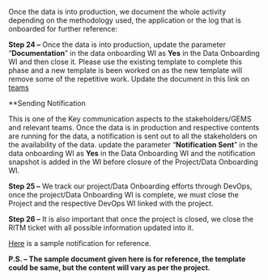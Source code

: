       
Once the data is into production, we document the whole activity depending on the methodology used, the application or the log that is onboarded for further reference:

**Step 24 –** Once the data is into production, update the parameter “**Documentation**” in the data onboarding WI as **Yes** in the Data Onboarding WI and then close it. Please use the existing template to complete this phase and a new template is been worked on as the new template will remove some of the repetitive work. Update the document in this link on [teams](mailto:https://amedeloitte.sharepoint.com/:f:/r/sites/CyberDefenseEngineering/Shared%20Documents/Data%20Management/Process%20Documentation/Data%20Feed%20Integration%20Plan?csf=1&web=1&e=xzXt7V)

**Sending Notification

This is one of the Key communication aspects to the stakeholders/GEMS and relevant teams. Once the data is in production and respective contents are running for the data, a notification is sent out to all the stakeholders on the availability of the data. update the parameter “**Notification Sent**” in the data onboarding WI as **Yes** in the Data Onboarding WI and the notification snapshot is added in the WI before closure of the Project/Data Onboarding WI.

**Step 25 –** We track our project/Data Onboarding efforts through DevOps, once the project/Data Onboarding WI is complete, we must close the Project and the respective DevOps WI linked with the project.

**Step 26 –** It is also important that once the project is closed, we close the RITM ticket with all possible information updated into it.

[Here](https://amedeloitte.sharepoint.com/:u:/r/sites/CyberDefenseEngineering/Shared%20Documents/Data%20Management/Splunk%20Onboarding%20Document/Onboarding%20guide%20documents/Swift%20SAP%20HANA%20Change%20Logs%20in%20Splunk.msg?csf=1&web=1&e=mOD8VA) is a sample notification for reference.

**P.S. – The sample document given here is for reference, the template could be same, but the content will vary as per the project.**